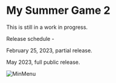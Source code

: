 # My Summer Game 2



This is still in a work in progress.

Release schedule - 

February 25, 2023, partial release.

May 2023, full public release.



![MinMenu](https://user-images.githubusercontent.com/21669120/198106364-fe5627e1-89ae-4b13-a7ce-5fcafaa40e84.png)

